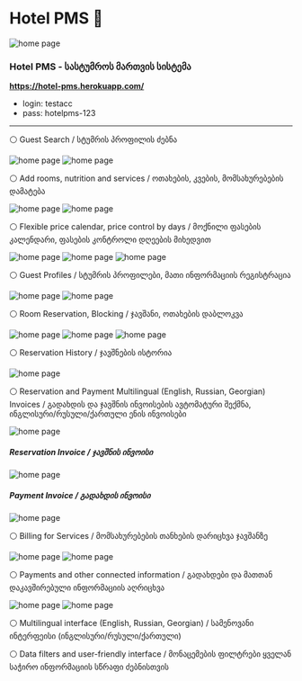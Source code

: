 # Hotel PMS 🏢

![home page](media/home.png)

### Hotel PMS - სასტუმროს მართვის სისტემა

**https://hotel-pms.herokuapp.com/**
 - login: testacc
 - pass: hotelpms-123
---
⚪️ Guest Search / სტუმრის პროფილის ძებნა

![home page](media/search.png)
![home page](media/nothing.png)  

⚪️ Add rooms, nutrition and services / ოთახების, კვების, მომსახურებების დამატება

![home page](media/rooms.png)
![home page](media/services.png)

⚪️ Flexible price calendar, price control by days / მოქნილი ფასების კალენდარი, ფასების კონტროლი დღეების მიხედვით 

![home page](media/price-calendar.png)
![home page](media/price-calendar-1.png)
![home page](media/price-calendar-2.png)

⚪️ Guest Profiles / სტუმრის პროფილები, მათი ინფორმაციის რეგისტრაცია

![home page](media/guests.png)
![home page](media/guests-1.png)

⚪️ Room Reservation, Blocking / ჯავშანი, ოთახების დაბლოკვა

![home page](media/reservations.png)
![home page](media/reservations-1.png)
![home page](media/reservations-2.png)

⚪️ Reservation History / ჯავშნების ისტორია

![home page](media/reservations-history.png)

⚪️ Reservation and Payment Multilingual (English, Russian, Georgian) Invoices / გადახდის და ჯავშნის ინვოისების ავტომატური შექმნა, ინგლისური/რუსული/ქართული ენის ინვოისები

![home page](media/invoices.png)

##### Reservation Invoice / ჯავშნის ინვოისი

![home page](media/proforma.png)

##### Payment Invoice / გადახდის ინვოისი

![home page](media/commercial.png)

⚪️ Billing for Services / მომსახურებების თანხების დარიცხვა ჯავშანზე

![home page](media/billing.png)
![home page](media/new-billing.png)

⚪️ Payments and other connected information /  გადახდები და მათთან დაკავშირებული ინფორმაციის აღრიცხვა

![home page](media/payments.png)
![home page](media/new-payment.png)

⚪️ Multilingual interface (English, Russian, Georgian) / სამენოვანი ინტერფეისი (ინგლისური/რუსული/ქართული)

⚪️ Data filters and user-friendly interface / მონაცემების ფილტრები ყველან საჭირო ინფორმაციის სწრაფი ძებნისთვის
